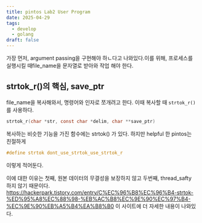 ```yaml
---
title: pintos Lab2 User Program
date: 2025-04-29
tags:
  - develop
  - golang
draft: false
---
```


가장 먼저, argument passing을 구현해야 하ㄴ다고 나와있다.이를 위해, 프로세스를 실행시킬 때file_name을 문자열로 받아와 작업 해야 한다. 

## strtok_r()의 핵심, save_ptr
file_name을 복사해와서, 명령어와 인자로 쪼개려고 한다. 이때 복사할 때 `strtok_r()` 를 사용하다. 
```c
strtok_r(char *str, const char *delim, char **save_ptr)
```

복사하는 비슷한 기능을 가진 함수에는 strtok() 가 있다. 하지만 helpful 한 pintos는 친절하게 
```c
#define strtok dont_use_strtok_use_strtok_r
```

이렇게 적어둔다. 

이에 대한 이유는
첫째, 원본 데이터의 무결성을 보장하지 않고
두번째, thread_safty 하지 않기 때문이다. 
https://hackerpark.tistory.com/entry/C%EC%96%B8%EC%96%B4-strtok-%ED%95%A8%EC%88%98-%EB%AC%B8%EC%9E%90%EC%97%B4-%EC%9E%90%EB%A5%B4%EA%B8%B0
이 사이트에 더 자세한 내용이 나와있다. 